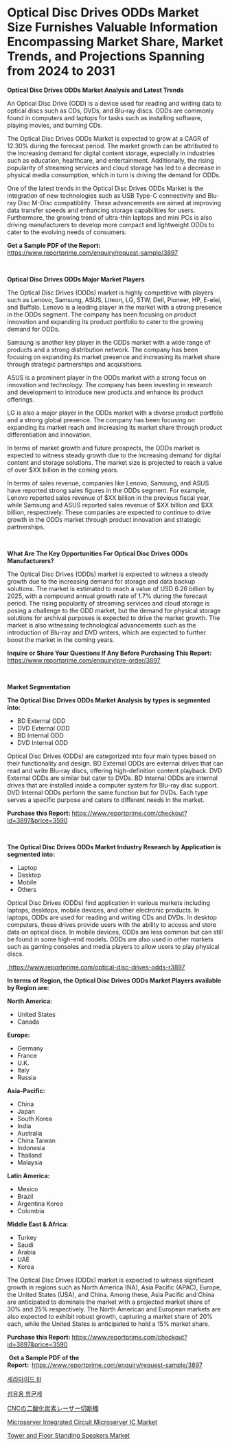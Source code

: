 <p><h1>Optical Disc Drives ODDs Market Size Furnishes Valuable Information Encompassing Market Share, Market Trends, and Projections Spanning from 2024 to 2031</h1></p><p><strong>Optical Disc Drives ODDs Market Analysis and Latest Trends</strong></p>
<p><p>An Optical Disc Drive (ODD) is a device used for reading and writing data to optical discs such as CDs, DVDs, and Blu-ray discs. ODDs are commonly found in computers and laptops for tasks such as installing software, playing movies, and burning CDs.</p><p>The Optical Disc Drives ODDs Market is expected to grow at a CAGR of 12.30% during the forecast period. The market growth can be attributed to the increasing demand for digital content storage, especially in industries such as education, healthcare, and entertainment. Additionally, the rising popularity of streaming services and cloud storage has led to a decrease in physical media consumption, which in turn is driving the demand for ODDs.</p><p>One of the latest trends in the Optical Disc Drives ODDs Market is the integration of new technologies such as USB Type-C connectivity and Blu-ray Disc M-Disc compatibility. These advancements are aimed at improving data transfer speeds and enhancing storage capabilities for users. Furthermore, the growing trend of ultra-thin laptops and mini PCs is also driving manufacturers to develop more compact and lightweight ODDs to cater to the evolving needs of consumers.</p></p>
<p><strong>Get a Sample PDF of the Report:&nbsp;</strong> <a href="https://www.reportprime.com/enquiry/request-sample/3897">https://www.reportprime.com/enquiry/request-sample/3897</a></p>
<p>&nbsp;</p>
<p><strong>Optical Disc Drives ODDs Major Market Players</strong></p>
<p><p>The Optical Disc Drives (ODDs) market is highly competitive with players such as Lenovo, Samsung, ASUS, Liteon, LG, STW, Dell, Pioneer, HP, E-elei, and Buffalo. Lenovo is a leading player in the market with a strong presence in the ODDs segment. The company has been focusing on product innovation and expanding its product portfolio to cater to the growing demand for ODDs.</p><p>Samsung is another key player in the ODDs market with a wide range of products and a strong distribution network. The company has been focusing on expanding its market presence and increasing its market share through strategic partnerships and acquisitions.</p><p>ASUS is a prominent player in the ODDs market with a strong focus on innovation and technology. The company has been investing in research and development to introduce new products and enhance its product offerings.</p><p>LG is also a major player in the ODDs market with a diverse product portfolio and a strong global presence. The company has been focusing on expanding its market reach and increasing its market share through product differentiation and innovation.</p><p>In terms of market growth and future prospects, the ODDs market is expected to witness steady growth due to the increasing demand for digital content and storage solutions. The market size is projected to reach a value of over $XX billion in the coming years.</p><p>In terms of sales revenue, companies like Lenovo, Samsung, and ASUS have reported strong sales figures in the ODDs segment. For example, Lenovo reported sales revenue of $XX billion in the previous fiscal year, while Samsung and ASUS reported sales revenue of $XX billion and $XX billion, respectively. These companies are expected to continue to drive growth in the ODDs market through product innovation and strategic partnerships.</p></p>
<p>&nbsp;</p>
<p><strong>What Are The Key Opportunities For Optical Disc Drives ODDs Manufacturers?</strong></p>
<p><p>The Optical Disc Drives (ODDs) market is expected to witness a steady growth due to the increasing demand for storage and data backup solutions. The market is estimated to reach a value of USD 6.26 billion by 2025, with a compound annual growth rate of 1.7% during the forecast period. The rising popularity of streaming services and cloud storage is posing a challenge to the ODD market, but the demand for physical storage solutions for archival purposes is expected to drive the market growth. The market is also witnessing technological advancements such as the introduction of Blu-ray and DVD writers, which are expected to further boost the market in the coming years.</p></p>
<p><strong>Inquire or Share Your Questions If Any Before Purchasing This Report:</strong> <a href="https://www.reportprime.com/enquiry/pre-order/3897">https://www.reportprime.com/enquiry/pre-order/3897</a></p>
<p>&nbsp;</p>
<p><strong>Market Segmentation</strong></p>
<p><strong>The Optical Disc Drives ODDs Market Analysis by types is segmented into:</strong></p>
<p><ul><li>BD External ODD</li><li>DVD External ODD</li><li>BD Internal ODD</li><li>DVD Internal ODD</li></ul></p>
<p><p>Optical Disc Drives (ODDs) are categorized into four main types based on their functionality and design. BD External ODDs are external drives that can read and write Blu-ray discs, offering high-definition content playback. DVD External ODDs are similar but cater to DVDs. BD Internal ODDs are internal drives that are installed inside a computer system for Blu-ray disc support. DVD Internal ODDs perform the same function but for DVDs. Each type serves a specific purpose and caters to different needs in the market.</p></p>
<p><strong>Purchase this Report:&nbsp;</strong><a href="https://www.reportprime.com/checkout?id=3897&price=3590">https://www.reportprime.com/checkout?id=3897&price=3590</a></p>
<p>&nbsp;</p>
<p><strong>The Optical Disc Drives ODDs Market Industry Research by Application is segmented into:</strong></p>
<p><ul><li>Laptop</li><li>Desktop</li><li>Mobile</li><li>Others</li></ul></p>
<p><p>Optical Disc Drives (ODDs) find application in various markets including laptops, desktops, mobile devices, and other electronic products. In laptops, ODDs are used for reading and writing CDs and DVDs. In desktop computers, these drives provide users with the ability to access and store data on optical discs. In mobile devices, ODDs are less common but can still be found in some high-end models. ODDs are also used in other markets such as gaming consoles and media players to allow users to play physical discs.</p></p>
<p><a href="https://www.reportprime.com/optical-disc-drives-odds-r3897">&nbsp;https://www.reportprime.com/optical-disc-drives-odds-r3897</a></p>
<p><strong>In terms of Region, the Optical Disc Drives ODDs Market Players available by Region are:</strong></p>
<p>
    <p> <strong> North America: </strong>
        <ul>
            <li>United States</li>
            <li>Canada</li>
        </ul>
        </p> 
    <p> <strong> Europe: </strong>
        <ul>
            <li>Germany</li>
            <li>France</li>
            <li>U.K.</li>
            <li>Italy</li>
            <li>Russia</li>
        </ul>
        </p> 
    <p> <strong> Asia-Pacific: </strong>
        <ul>
            <li>China</li>
            <li>Japan</li>
            <li>South Korea</li>
            <li>India</li>
            <li>Australia</li>
            <li>China Taiwan</li>
            <li>Indonesia</li>
            <li>Thailand</li>
            <li>Malaysia</li>
        </ul>
        </p> 
    <p> <strong> Latin America: </strong>
        <ul>
            <li>Mexico</li>
            <li>Brazil</li>
            <li>Argentina Korea</li>
            <li>Colombia</li>
        </ul>
        </p> 
    <p> <strong> Middle East & Africa: </strong>
        <ul>
            <li>Turkey</li>
            <li>Saudi</li>
            <li>Arabia</li>
            <li>UAE</li>
            <li>Korea</li>
        </ul>
    </p>
    </p>
<p><p>The Optical Disc Drives (ODDs) market is expected to witness significant growth in regions such as North America (NA), Asia Pacific (APAC), Europe, the United States (USA), and China. Among these, Asia Pacific and China are anticipated to dominate the market with a projected market share of 30% and 25% respectively. The North American and European markets are also expected to exhibit robust growth, capturing a market share of 20% each, while the United States is anticipated to hold a 15% market share.</p></p>
<p><strong>Purchase this Report: </strong><a href="https://www.reportprime.com/checkout?id=3897&price=3590">https://www.reportprime.com/checkout?id=3897&price=3590</a></p>
<p>&nbsp;<strong>Get a Sample PDF of the Report:&nbsp;&nbsp;</strong><a href="https://www.reportprime.com/enquiry/request-sample/3897">https://www.reportprime.com/enquiry/request-sample/3897</a></p>
<p><strong></strong></p>
<p><p><a href="https://medium.com/@cierrahayes645/%EC%84%B8%EB%9D%BC%EB%A7%88%EC%9D%B4%EB%93%9C-iii-%EC%8B%9C%EC%9E%A5-%EC%A1%B0%EC%82%AC-%EB%B3%B4%EA%B3%A0%EC%84%9C-%EA%B7%B8-%EC%97%AD%EC%82%AC-%EB%B0%8F-2024%EB%85%84%EB%B6%80%ED%84%B0-2031%EB%85%84%EA%B9%8C%EC%A7%80%EC%9D%98-%EC%98%88%EC%B8%A1-7c4a57745bcf">세라마이드 III</a></p><p><a href="https://medium.com/@rickymetzdvm/%ED%85%8D%EC%8A%A4%ED%83%80%EC%9D%BC%EC%9A%A9-%ED%95%AD%EA%B7%A0%EC%A0%9C%EC%9D%98-%EC%8B%9C%EC%9E%A5-%EC%A7%80%ED%91%9C-%ED%95%B4%EB%8F%85-%EC%8B%9C%EC%9E%A5-%EC%A0%90%EC%9C%A0%EC%9C%A8-%ED%8A%B8%EB%A0%8C%EB%93%9C-%EB%B0%8F-%EC%84%B1%EC%9E%A5-%ED%8C%A8%ED%84%B4-ee5813705a97">섬유용 항균제</a></p><p><a href="https://github.com/VernieBarton2023/Market-Research-Report-List-1/blob/main/783113773269.md">CNCの二酸化炭素レーザー切断機</a></p><p><a href="https://github.com/kufem1/Market-Research-Report-List-2/blob/main/microserver-integrated-circuit-microserver-ic-market.md">Microserver Integrated Circuit Microserver IC Market</a></p><p><a href="https://github.com/singletonthaxterkelliehr2df/Market-Research-Report-List-2/blob/main/tower-and-floor-standing-speakers-market.md">Tower and Floor Standing Speakers Market</a></p></p>